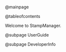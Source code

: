 @mainpage 

@tableofcontents

Welcome to StampManager. 

@subpage UserGuide 

@subpage DeveloperInfo